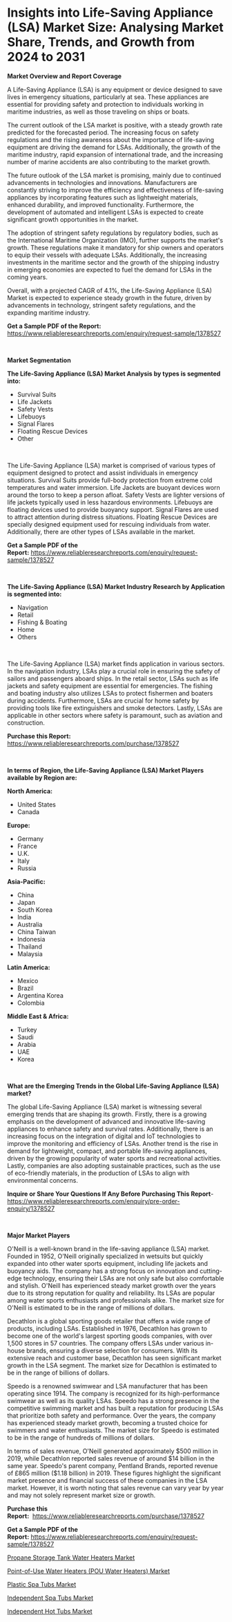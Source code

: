 <p><h1>Insights into Life-Saving Appliance (LSA) Market Size: Analysing Market Share, Trends, and Growth from 2024 to 2031</h1></p><p><strong>Market Overview and Report Coverage</strong></p>
<p><p>A Life-Saving Appliance (LSA) is any equipment or device designed to save lives in emergency situations, particularly at sea. These appliances are essential for providing safety and protection to individuals working in maritime industries, as well as those traveling on ships or boats.</p><p>The current outlook of the LSA market is positive, with a steady growth rate predicted for the forecasted period. The increasing focus on safety regulations and the rising awareness about the importance of life-saving equipment are driving the demand for LSAs. Additionally, the growth of the maritime industry, rapid expansion of international trade, and the increasing number of marine accidents are also contributing to the market growth.</p><p>The future outlook of the LSA market is promising, mainly due to continued advancements in technologies and innovations. Manufacturers are constantly striving to improve the efficiency and effectiveness of life-saving appliances by incorporating features such as lightweight materials, enhanced durability, and improved functionality. Furthermore, the development of automated and intelligent LSAs is expected to create significant growth opportunities in the market.</p><p>The adoption of stringent safety regulations by regulatory bodies, such as the International Maritime Organization (IMO), further supports the market's growth. These regulations make it mandatory for ship owners and operators to equip their vessels with adequate LSAs. Additionally, the increasing investments in the maritime sector and the growth of the shipping industry in emerging economies are expected to fuel the demand for LSAs in the coming years.</p><p>Overall, with a projected CAGR of 4.1%, the Life-Saving Appliance (LSA) Market is expected to experience steady growth in the future, driven by advancements in technology, stringent safety regulations, and the expanding maritime industry.</p></p>
<p><strong>Get a Sample PDF of the Report:</strong> <a href="https://www.reliableresearchreports.com/enquiry/request-sample/1378527">https://www.reliableresearchreports.com/enquiry/request-sample/1378527</a></p>
<p>&nbsp;</p>
<p><strong>Market Segmentation</strong></p>
<p><strong>The Life-Saving Appliance (LSA) Market Analysis by types is segmented into:</strong></p>
<p><ul><li>Survival Suits</li><li>Life Jackets</li><li>Safety Vests</li><li>Lifebuoys</li><li>Signal Flares</li><li>Floating Rescue Devices</li><li>Other</li></ul></p>
<p>&nbsp;</p>
<p><p>The Life-Saving Appliance (LSA) market is comprised of various types of equipment designed to protect and assist individuals in emergency situations. Survival Suits provide full-body protection from extreme cold temperatures and water immersion. Life Jackets are buoyant devices worn around the torso to keep a person afloat. Safety Vests are lighter versions of life jackets typically used in less hazardous environments. Lifebuoys are floating devices used to provide buoyancy support. Signal Flares are used to attract attention during distress situations. Floating Rescue Devices are specially designed equipment used for rescuing individuals from water. Additionally, there are other types of LSAs available in the market.</p></p>
<p><strong>Get a Sample PDF of the Report:</strong>&nbsp;<a href="https://www.reliableresearchreports.com/enquiry/request-sample/1378527">https://www.reliableresearchreports.com/enquiry/request-sample/1378527</a></p>
<p>&nbsp;</p>
<p><strong>The Life-Saving Appliance (LSA) Market Industry Research by Application is segmented into:</strong></p>
<p><ul><li>Navigation</li><li>Retail</li><li>Fishing & Boating</li><li>Home</li><li>Others</li></ul></p>
<p>&nbsp;</p>
<p><p>The Life-Saving Appliance (LSA) market finds application in various sectors. In the navigation industry, LSAs play a crucial role in ensuring the safety of sailors and passengers aboard ships. In the retail sector, LSAs such as life jackets and safety equipment are essential for emergencies. The fishing and boating industry also utilizes LSAs to protect fishermen and boaters during accidents. Furthermore, LSAs are crucial for home safety by providing tools like fire extinguishers and smoke detectors. Lastly, LSAs are applicable in other sectors where safety is paramount, such as aviation and construction.</p></p>
<p><strong>Purchase this Report:</strong>&nbsp; <a href="https://www.reliableresearchreports.com/purchase/1378527">https://www.reliableresearchreports.com/purchase/1378527</a></p>
<p>&nbsp;</p>
<p><strong>In terms of Region, the Life-Saving Appliance (LSA) Market Players available by Region are:</strong></p>
<p>
    <p> <strong> North America: </strong>
        <ul>
            <li>United States</li>
            <li>Canada</li>
        </ul>
        </p> 
    <p> <strong> Europe: </strong>
        <ul>
            <li>Germany</li>
            <li>France</li>
            <li>U.K.</li>
            <li>Italy</li>
            <li>Russia</li>
        </ul>
        </p> 
    <p> <strong> Asia-Pacific: </strong>
        <ul>
            <li>China</li>
            <li>Japan</li>
            <li>South Korea</li>
            <li>India</li>
            <li>Australia</li>
            <li>China Taiwan</li>
            <li>Indonesia</li>
            <li>Thailand</li>
            <li>Malaysia</li>
        </ul>
        </p> 
    <p> <strong> Latin America: </strong>
        <ul>
            <li>Mexico</li>
            <li>Brazil</li>
            <li>Argentina Korea</li>
            <li>Colombia</li>
        </ul>
        </p> 
    <p> <strong> Middle East & Africa: </strong>
        <ul>
            <li>Turkey</li>
            <li>Saudi</li>
            <li>Arabia</li>
            <li>UAE</li>
            <li>Korea</li>
        </ul>
    </p>
    </p>
<p>&nbsp;</p>
<p><strong>What are the Emerging Trends in the Global Life-Saving Appliance (LSA) market?</strong></p>
<p><p>The global Life-Saving Appliance (LSA) market is witnessing several emerging trends that are shaping its growth. Firstly, there is a growing emphasis on the development of advanced and innovative life-saving appliances to enhance safety and survival rates. Additionally, there is an increasing focus on the integration of digital and IoT technologies to improve the monitoring and efficiency of LSAs. Another trend is the rise in demand for lightweight, compact, and portable life-saving appliances, driven by the growing popularity of water sports and recreational activities. Lastly, companies are also adopting sustainable practices, such as the use of eco-friendly materials, in the production of LSAs to align with environmental concerns.</p></p>
<p><strong>Inquire or Share Your Questions If Any Before Purchasing This Report</strong>- <a href="https://www.reliableresearchreports.com/enquiry/pre-order-enquiry/1378527">https://www.reliableresearchreports.com/enquiry/pre-order-enquiry/1378527</a></p>
<p>&nbsp;</p>
<p><strong>Major Market Players</strong></p>
<p><p>O'Neill is a well-known brand in the life-saving appliance (LSA) market. Founded in 1952, O'Neill originally specialized in wetsuits but quickly expanded into other water sports equipment, including life jackets and buoyancy aids. The company has a strong focus on innovation and cutting-edge technology, ensuring their LSAs are not only safe but also comfortable and stylish. O'Neill has experienced steady market growth over the years due to its strong reputation for quality and reliability. Its LSAs are popular among water sports enthusiasts and professionals alike. The market size for O'Neill is estimated to be in the range of millions of dollars.</p><p>Decathlon is a global sporting goods retailer that offers a wide range of products, including LSAs. Established in 1976, Decathlon has grown to become one of the world's largest sporting goods companies, with over 1,500 stores in 57 countries. The company offers LSAs under various in-house brands, ensuring a diverse selection for consumers. With its extensive reach and customer base, Decathlon has seen significant market growth in the LSA segment. The market size for Decathlon is estimated to be in the range of billions of dollars.</p><p>Speedo is a renowned swimwear and LSA manufacturer that has been operating since 1914. The company is recognized for its high-performance swimwear as well as its quality LSAs. Speedo has a strong presence in the competitive swimming market and has built a reputation for producing LSAs that prioritize both safety and performance. Over the years, the company has experienced steady market growth, becoming a trusted choice for swimmers and water enthusiasts. The market size for Speedo is estimated to be in the range of hundreds of millions of dollars.</p><p>In terms of sales revenue, O'Neill generated approximately $500 million in 2019, while Decathlon reported sales revenue of around $14 billion in the same year. Speedo's parent company, Pentland Brands, reported revenue of £865 million ($1.18 billion) in 2019. These figures highlight the significant market presence and financial success of these companies in the LSA market. However, it is worth noting that sales revenue can vary year by year and may not solely represent market size or growth.</p></p>
<p><strong>Purchase this Report:</strong>&nbsp;&nbsp;<a href="https://www.reliableresearchreports.com/purchase/1378527">https://www.reliableresearchreports.com/purchase/1378527</a></p>
<p></p>
<p><strong>Get a Sample PDF of the Report:</strong>&nbsp;<a href="https://www.reliableresearchreports.com/enquiry/request-sample/1378527">https://www.reliableresearchreports.com/enquiry/request-sample/1378527</a></p>
<p><p><a href="https://github.com/johnbach50/Market-Research-Report-List-1/blob/main/propane-storage-tank-water-heaters-market.md">Propane Storage Tank Water Heaters Market</a></p><p><a href="https://github.com/bobicer/Market-Research-Report-List-1/blob/main/point-of-use-water-heaters-pou-water-heaters-market.md">Point-of-Use Water Heaters (POU Water Heaters) Market</a></p><p><a href="https://github.com/jhcraigie/Market-Research-Report-List-1/blob/main/plastic-spa-tubs-market.md">Plastic Spa Tubs Market</a></p><p><a href="https://github.com/beatblasta/Market-Research-Report-List-1/blob/main/independent-spa-tubs-market.md">Independent Spa Tubs Market</a></p><p><a href="https://github.com/jsmusil/Market-Research-Report-List-1/blob/main/independent-hot-tubs-market.md">Independent Hot Tubs Market</a></p></p>